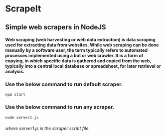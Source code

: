 # ScrapeIt
## Simple web scrapers in NodeJS
#### Web scraping (web harvesting or web data extraction) is data scraping used for extracting data from websites. While web scraping can be done manually by a software user, the term typically refers to automated processes implemented using a bot or web crawler. It is a form of copying, in which specific data is gathered and copied from the web, typically into a central local database or spreadsheet, for later retrieval or analysis.

### Use the below command to run default scraper.
  ```
  npm start
  ```
  
### Use the below command to run any scraper.
  ```
  node server1.js
  ```
<h6>where server1.js is the scraper script file.</h6>
